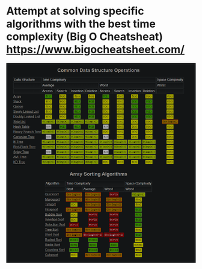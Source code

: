 # Attempt at solving specific algorithms with the best time complexity (Big O Cheatsheat) https://www.bigocheatsheet.com/
![](bigocheatsheet.png)